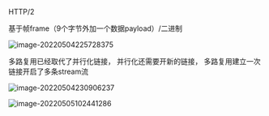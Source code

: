 HTTP/2

基于帧frame（9个字节外加一个数据payload）/二进制

![image-20220504225728375](C:\Users\Administrator\AppData\Roaming\Typora\typora-user-images\image-20220504225728375.png)

多路复用已经取代了并行化链接， 并行化还需要开新的链接， 多路复用建立一次链接开启了多条stream流

![image-20220504230906237](C:\Users\Administrator\AppData\Roaming\Typora\typora-user-images\image-20220504230906237.png)

![image-20220505102441286](C:\Users\Administrator\AppData\Roaming\Typora\typora-user-images\image-20220505102441286.png)
